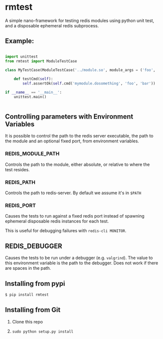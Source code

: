 # rmtest

A simple nano-framework for testing redis modules using python unit test, and a disposable ephemeral redis subprocess.

## Example:

```py

import unittest
from rmtest import ModuleTestCase

class MyTestCase(ModuleTestCase('../module.so', module_args = ('foo', 'bar'))):
            
    def testCmd(self):
        self.assertOk(self.cmd('mymodule.dosomething', 'foo', 'bar'))

if __name__ == '__main__':
    unittest.main()               
    
```

## Controlling parameters with Environment Variables

It is possible to control the path to the redis server executable, the path to the module and an optional fixed port, from environment variables.

### REDIS_MODULE_PATH

Controls the path to the module, either absolute, or relative to where the test resides.

### REDIS_PATH

Controls the path to redis-server. By default we assume it's in `$PATH`

### REDIS_PORT

Causes the tests to run against a fixed redis port instead of spawning ephemeral disposable redis instances for each test. 

This is useful for debugging failures with `redis-cli MONITOR`.

## REDIS_DEBUGGER

Causes the tests to be run under a debugger (e.g. `valgrind`). The value to this
environment variable is the path to the debugger. Does not work if there are spaces
in the path.


## Installing from pypi

```sh
$ pip install rmtest
```

## Installing from Git

1. Clone this repo

2. `sudo python setup.py install`
